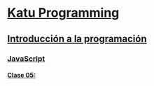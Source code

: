 # [Katu Programming](../../README.md)

## [Introducción a la programación](../../introduccion_programacion)

### [JavaScript](../javascript)

#### [Clase 05: ](./clase_05.md)
